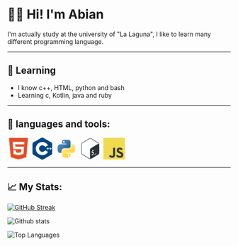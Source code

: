 # 👋😀 Hi! I'm Abian

I'm actually study at the university of "La Laguna",
I like to learn many different programming language.

---

## 📖 Learning

- I know c++, HTML, python and bash
- Learning c, Kotlin, java and ruby

---

## 🧰 languages and tools:

<div class="Icons" align="left">
  <img src="https://github.com/devicons/devicon/blob/master/icons/html5/html5-plain.svg" alt="HTML" width="50px" height="50px">
  <img src="https://github.com/devicons/devicon/blob/master/icons/cplusplus/cplusplus-plain.svg" alt="C++" width="50px" height="50px">
  <img src="https://github.com/devicons/devicon/blob/master/icons/python/python-original.svg" alt="Python" width="50px" height="50px">
  <img src="https://github.com/devicons/devicon/blob/master/icons/bash/bash-plain.svg" alt="Bash" width="50px" height="50px">
  <img src="https://github.com/devicons/devicon/blob/master/icons/javascript/javascript-original.svg" alt="JA" width="50px" height=50px">
</div>

---

## 📈 My Stats:

[![GitHub Streak](https://streak-stats.demolab.com?user=AbianSL&theme=tokyonight&hide_border=true&border_radius=6&date_format=n%2Fj%5B%2FY%5D&mode=weekly)](https://git.io/streak-stats)

![Github stats](https://github-readme-stats.vercel.app/api?username=AbianSL&show_icons=true&theme=tokyonight)

![Top Languages](https://github-readme-stats.vercel.app/api/top-langs/?username=AbianSL&exclude_repo=Exercism_Problems&hide_progress=false&theme=tokyonight)

